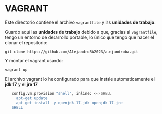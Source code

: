 
# VAGRANT

Este directorio contiene el archivo `vagrantfile` y las **unidades de trabajo**.

Guardo aquí las **unidades de trabajo** debido a que, gracias al `vagrantfile`, tengo un entorno de desarrollo portable, lo único que tengo que hacer el clonar el repositorio:
```
git clone https://github.com/AlejandroBA2023/alejandroba.git
```

Y montar el vagrant usando:
```
vagrant up
```


El archivo vagrant lo he configurado para que instale automaticamente el **jdk 17** y el **jre 17**

```sh
   config.vm.provision "shell", inline: <<-SHELL
     apt-get update
     apt-get install -y openjdk-17-jdk openjdk-17-jre
   SHELL
```
